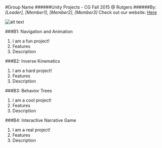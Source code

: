 #Group Name
######Unity Projects - CG Fall 2015 @ Rutgers
######By: *[Leader], [Member1], [Member2], [Member3]*
Check out our website: [Here](https://rocky-brook-2490.herokuapp.com/ "Our Website")

![alt text](teamLogo.png)

###B1: Navigation and Animation
1. I am a fun project!
2. Features
3. Description

###B2: Inverse Kinematics
1. I am a hard project!
2. Features
3. Description

###B3: Behavior Trees
1. I am a cool project!
2. Features
3. Description

###B4: Interactive Narrative Game
1. I am a real project!
2. Features
3. Description

